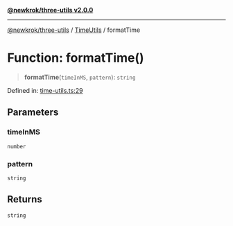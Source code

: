 [**@newkrok/three-utils v2.0.0**](../../../../README.md)

***

[@newkrok/three-utils](../../../../globals.md) / [TimeUtils](../README.md) / formatTime

# Function: formatTime()

> **formatTime**(`timeInMS`, `pattern`): `string`

Defined in: [time-utils.ts:29](https://github.com/NewKrok/three-utils/blob/0c3b335b8b17394d6bfec6195204dc78d6827053/src/time-utils.ts#L29)

## Parameters

### timeInMS

`number`

### pattern

`string`

## Returns

`string`

